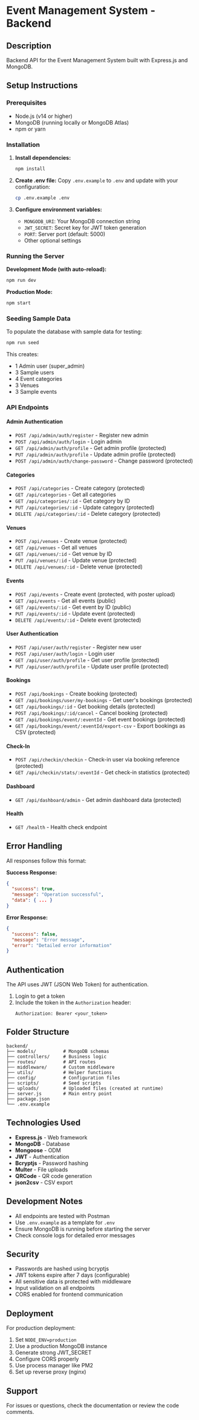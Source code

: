# Event Management System - Backend

## Description
Backend API for the Event Management System built with Express.js and MongoDB.

## Setup Instructions

### Prerequisites
- Node.js (v14 or higher)
- MongoDB (running locally or MongoDB Atlas)
- npm or yarn

### Installation

1. **Install dependencies:**
   ```bash
   npm install
   ```

2. **Create .env file:**
   Copy `.env.example` to `.env` and update with your configuration:
   ```bash
   cp .env.example .env
   ```

3. **Configure environment variables:**
   - `MONGODB_URI`: Your MongoDB connection string
   - `JWT_SECRET`: Secret key for JWT token generation
   - `PORT`: Server port (default: 5000)
   - Other optional settings

### Running the Server

**Development Mode (with auto-reload):**
```bash
npm run dev
```

**Production Mode:**
```bash
npm start
```

### Seeding Sample Data

To populate the database with sample data for testing:
```bash
npm run seed
```

This creates:
- 1 Admin user (super_admin)
- 3 Sample users
- 4 Event categories
- 3 Venues
- 3 Sample events

### API Endpoints

#### Admin Authentication
- `POST /api/admin/auth/register` - Register new admin
- `POST /api/admin/auth/login` - Login admin
- `GET /api/admin/auth/profile` - Get admin profile (protected)
- `PUT /api/admin/auth/profile` - Update admin profile (protected)
- `POST /api/admin/auth/change-password` - Change password (protected)

#### Categories
- `POST /api/categories` - Create category (protected)
- `GET /api/categories` - Get all categories
- `GET /api/categories/:id` - Get category by ID
- `PUT /api/categories/:id` - Update category (protected)
- `DELETE /api/categories/:id` - Delete category (protected)

#### Venues
- `POST /api/venues` - Create venue (protected)
- `GET /api/venues` - Get all venues
- `GET /api/venues/:id` - Get venue by ID
- `PUT /api/venues/:id` - Update venue (protected)
- `DELETE /api/venues/:id` - Delete venue (protected)

#### Events
- `POST /api/events` - Create event (protected, with poster upload)
- `GET /api/events` - Get all events (public)
- `GET /api/events/:id` - Get event by ID (public)
- `PUT /api/events/:id` - Update event (protected)
- `DELETE /api/events/:id` - Delete event (protected)

#### User Authentication
- `POST /api/user/auth/register` - Register new user
- `POST /api/user/auth/login` - Login user
- `GET /api/user/auth/profile` - Get user profile (protected)
- `PUT /api/user/auth/profile` - Update user profile (protected)

#### Bookings
- `POST /api/bookings` - Create booking (protected)
- `GET /api/bookings/user/my-bookings` - Get user's bookings (protected)
- `GET /api/bookings/:id` - Get booking details (protected)
- `POST /api/bookings/:id/cancel` - Cancel booking (protected)
- `GET /api/bookings/event/:eventId` - Get event bookings (protected)
- `GET /api/bookings/event/:eventId/export-csv` - Export bookings as CSV (protected)

#### Check-In
- `POST /api/checkin/checkin` - Check-in user via booking reference (protected)
- `GET /api/checkin/stats/:eventId` - Get check-in statistics (protected)

#### Dashboard
- `GET /api/dashboard/admin` - Get admin dashboard data (protected)

#### Health
- `GET /health` - Health check endpoint

## Error Handling

All responses follow this format:

**Success Response:**
```json
{
  "success": true,
  "message": "Operation successful",
  "data": { ... }
}
```

**Error Response:**
```json
{
  "success": false,
  "message": "Error message",
  "error": "Detailed error information"
}
```

## Authentication

The API uses JWT (JSON Web Token) for authentication.

1. Login to get a token
2. Include the token in the `Authorization` header:
   ```
   Authorization: Bearer <your_token>
   ```

## Folder Structure

```
backend/
├── models/          # MongoDB schemas
├── controllers/     # Business logic
├── routes/          # API routes
├── middleware/      # Custom middleware
├── utils/           # Helper functions
├── config/          # Configuration files
├── scripts/         # Seed scripts
├── uploads/         # Uploaded files (created at runtime)
├── server.js        # Main entry point
├── package.json
└── .env.example
```

## Technologies Used

- **Express.js** - Web framework
- **MongoDB** - Database
- **Mongoose** - ODM
- **JWT** - Authentication
- **Bcryptjs** - Password hashing
- **Multer** - File uploads
- **QRCode** - QR code generation
- **json2csv** - CSV export

## Development Notes

- All endpoints are tested with Postman
- Use `.env.example` as a template for `.env`
- Ensure MongoDB is running before starting the server
- Check console logs for detailed error messages

## Security

- Passwords are hashed using bcryptjs
- JWT tokens expire after 7 days (configurable)
- All sensitive data is protected with middleware
- Input validation on all endpoints
- CORS enabled for frontend communication

## Deployment

For production deployment:
1. Set `NODE_ENV=production`
2. Use a production MongoDB instance
3. Generate strong JWT_SECRET
4. Configure CORS properly
5. Use process manager like PM2
6. Set up reverse proxy (nginx)

## Support

For issues or questions, check the documentation or review the code comments.
